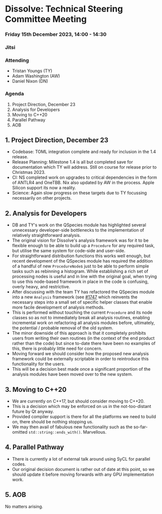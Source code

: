 # Dissolve: Technical Steering Committee Meeting
### Friday 15th December 2023, 14:00 - 14:30
### Jitsi

### Attending

- Tristan Youngs (TY)
- Adam Washington (AW)
- Daniel Nixon (DN)

### Agenda

1. Project Direction, December 23
2. Analysis for Developers
3. Moving to C++20
4. Parallel Pathway
5. AOB

## 1. Project Direction, December 23

- Codebase: TOML integration complete and ready for inclusion in the 1.4 release.
- Release Planning: Milestone 1.4 is all but completed save for documentation which TY will address. Still on course for release prior to Christmas 2023.
- CI: NS completed work on upgrades to critical dependencies in the form of ANTLR4 and OneTBB. Nix also updated by AW in the process. Apple Silicon support its now a reality.
- Science: Again slow progress on these targets due to TY focussing necessarily on other projects.

## 2. Analysis for Developers

- DB and TY's work on the QSpecies module has highlighted several unnecessary developer-side bottlenecks to the implementation of relatively straightforward analysis.
- The original vision for Dissolve's analysis framework was for it to be flexible enough to be able to build up a `Procedure` for any required task, but utilise the same system for code-side and user-side.
- For straightforward distribution functions this works well enough, but recent development of the QSpecies module has required the addition of a handful of new `ProcedureNode`s just to be able to perform simple tasks such as rebinning a histogram. While establishing a rich set of processing nodes is useful and in line with the original goal, when trying to use this node-based framework in place in the code is confusing, overly heavy, and restrictive.
- After discussing with the team TY has refactored the QSpecies module into a new `Analysis` framework (see [#1747](https://github.com/disorderedmaterials/dissolve/pull/1747) which reinvents the necessary steps into a small set of specific helper classes that enable more facile development of analysis methods.
- This is performed without touching the current `Procedure` and its node classes so as not to immediately break all analysis routines, enabling incremental work on refactoring all analysis modules before, ultimately, the potential / probable removal of the old system.
- The minor downside of this approach is that it completely prohibits users from writing their own routines (in the context of the end product rather than the code) but since to-date there have been no examples of this, there is probably little need for concern.
- Moving forward we should consider how the proposed new analysis framework could be externally scriptable in order to reintroduce this functionality for the users.
- This will be a decision best made once a significant proportion of the analysis modules have been moved over to the new system.

## 3. Moving to C++20

- We are currently on C++17, but should consider moving to C++20.
- This is a decision which may be enforced on us in the not-too-distant future by Qt anyway.
- Provided compiler support is there for all the platforms we need to build on, there should be nothing stopping us.
- We may then avail of fabulous new functionality such as the so-far-omitted `std::string::ends_with()`. Marvellous.

## 4. Parallel Pathway

- There is currently a lot of external talk around using SyCL for parallel codes.
- Our original decision document is rather out of date at this point, so we should update it before moving forwards with any GPU implementation work.

## 5. AOB

No matters arising.
